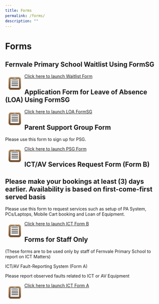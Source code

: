 ```yaml
---
title: Forms
permalink: /forms/
description: ""
---
```

# Forms

## Fernvale Primary School Waitlist Using FormSG

 <img style="width:8%; float:left;padding:11px" src="/images/Forms-Icon.png"> <a target="_blank" href="https://go.gov.sg/fvps-waitlist">Click here to launch Waitlist Form</a>


## Application Form for Leave of Absence (LOA) Using FormSG

 <img style="width:8%; float:left;padding:11px" src="/images/Forms-Icon.png"> <a target="_blank" href="https://go.gov.sg/fvps-loa">Click here to launch LOA FormSG</a>

## Parent Support Group Form

Please use this form to sign up for PSG.  

<img style="width:8%; float:left;padding:11px" src="/images/Forms-Icon.png"> <a target="_blank" href="https://go.gov.sg/fvps-psg-signup">Click here to launch PSG Form</a>
  

## ICT/AV Services Request Form (Form B) 
## Please make your bookings at least (3) days earlier. Availability is based on first-come-first served basis 

Please use this form to request services such as setup of PA System, PCs/Laptops, Mobile Cart booking and Loan of Equipment. 

<img style="width:8%; float:left;padding:11px" src="/images/Forms-Icon.png"> <a target="_blank" href="http://forms.cwp.gov.sg/fernvalepri/FormVOATA">Click here to launch ICT Form B</a>

## Forms for Staff Only

(These forms are to be used only by staff of Fernvale Primary School to report on ICT Matters)


ICT/AV Fault-Reporting System (Form A)

Please report observed faults related to ICT or AV Equipment

<img style="width:8%; float:left;padding:11px" src="/images/Forms-Icon.png"> <a target="_blank" href="https://forms.cwp.gov.sg/fernvalepri/FormKQOJ8">Click here to launch ICT Form A</a>